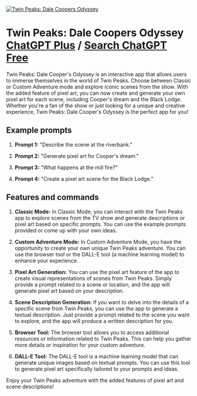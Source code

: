 
[![Twin Peaks: Dale Coopers Odyssey](https://files.oaiusercontent.com/file-L6Dj20v9qNPM35BnEeTRitxK?se=2123-10-21T00%3A59%3A58Z&sp=r&sv=2021-08-06&sr=b&rscc=max-age%3D31536000%2C%20immutable&rscd=attachment%3B%20filename%3Daaf45f93-1ea2-48f2-8bdb-ebc703a258cb.png&sig=LdxTw1%2BQjKo80g4w15OU65ebZuvmdVSXori7bYPFaWQ%3D)](https://chat.openai.com/g/g-Xy0jezH6E-twin-peaks-dale-coopers-odyssey)

# Twin Peaks: Dale Coopers Odyssey [ChatGPT Plus](https://chat.openai.com/g/g-Xy0jezH6E-twin-peaks-dale-coopers-odyssey) / [Search ChatGPT Free](https://gptcall.net/index.html#/?search=Twin%20Peaks%3A%20Dale%20Coopers%20Odyssey)

Twin Peaks: Dale Cooper's Odyssey is an interactive app that allows users to immerse themselves in the world of Twin Peaks. Choose between Classic or Custom Adventure mode and explore iconic scenes from the show. With the added feature of pixel art, you can now create and generate your own pixel art for each scene, including Cooper's dream and the Black Lodge. Whether you're a fan of the show or just looking for a unique and creative experience, Twin Peaks: Dale Cooper's Odyssey is the perfect app for you!

## Example prompts

1. **Prompt 1:** "Describe the scene at the riverbank."

2. **Prompt 2:** "Generate pixel art for Cooper's dream."

3. **Prompt 3:** "What happens at the mill fire?"

4. **Prompt 4:** "Create a pixel art scene for the Black Lodge."

## Features and commands

1. **Classic Mode:** In Classic Mode, you can interact with the Twin Peaks app to explore scenes from the TV show and generate descriptions or pixel art based on specific prompts. You can use the example prompts provided or come up with your own ideas.

2. **Custom Adventure Mode:** In Custom Adventure Mode, you have the opportunity to create your own unique Twin Peaks adventure. You can use the browser tool or the DALL-E tool (a machine learning model) to enhance your experience.

3. **Pixel Art Generation:** You can use the pixel art feature of the app to create visual representations of scenes from Twin Peaks. Simply provide a prompt related to a scene or location, and the app will generate pixel art based on your description.

4. **Scene Description Generation:** If you want to delve into the details of a specific scene from Twin Peaks, you can use the app to generate a textual description. Just provide a prompt related to the scene you want to explore, and the app will produce a written description for you.

5. **Browser Tool:** The browser tool allows you to access additional resources or information related to Twin Peaks. This can help you gather more details or inspiration for your custom adventure.

6. **DALL-E Tool:** The DALL-E tool is a machine learning model that can generate unique images based on textual prompts. You can use this tool to generate pixel art specifically tailored to your prompts and ideas.

Enjoy your Twin Peaks adventure with the added features of pixel art and scene descriptions!


